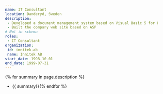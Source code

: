 ```yaml
---
name: IT Consultant
location: Danderyd, Sweden
description: 
 - Developed a document management system based on Visual Basic 5 for Looström & Gelin AB.
 - Built the company web site based on ASP
# Not in schema
roles: 
 - IT Consultant
organization:
 id: innitek-ab
 name: Innitek AB
start_date: 1998-10-01
end_date: 1999-07-31
---
```

{% for summary in page.description %}
* {{ summary}}{% endfor %}
<!--more-->

